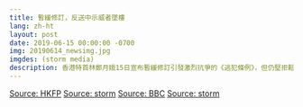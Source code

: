 ```yaml
---
title: 暫緩修訂，反送中示威者墜樓
lang: zh-ht
layout: post
date: 2019-06-15 00:00:00 -0700
img: 20190614_newsimg.jpg
imgdes: (storm media)
description: 香港特首林鄭月娥15日宣布暫緩修訂引發激烈抗爭的《逃犯條例》，但仍堅拒鬆口撤回法案，一名35歲梁姓男子當日下午爬上金鐘太古廣場的施工平臺，掛起寫著「反送中No Extradition To China」標語的橫幅，呼籲港府全面撤回《逃犯條例》，並要求林鄭月娥下台。在與警消僵持數小時後，該名男子於晚間近9時突然爬出棚架，3位消防員此時上前欲將他拉回，但男子的上衣被拉脫，從逾20公尺高的高處墜地，最終傷重不治。
---
```


[Source: HKFP](https://www.hongkongfp.com/2019/06/15/man-protesting-hong-kongs-extradition-law-unconscious-jumping-mall-admiralty/)
[Source: storm](https://www.storm.mg/article/1392139?srcid=7777772e73746f726d2e6d675f33643130373833396138393862383164_1564711808)
[Source: BBC](https://www.bbc.com/zhongwen/trad/chinese-news-48645758)
[Source: storm](https://www.storm.mg/article/1392139?srcid=7777772e73746f726d2e6d675f33643130373833396138393862383164_1564711808)